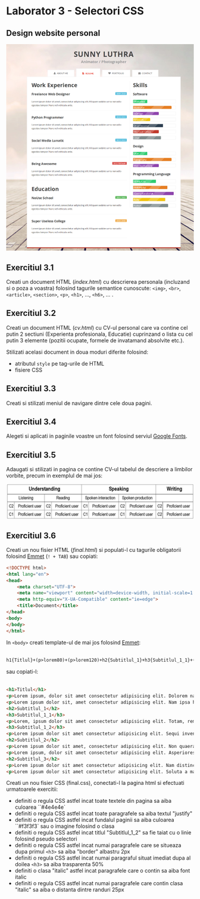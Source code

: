 # Laborator 3 - Selectori CSS
## Design website personal

![Design website personal - resume](personal-website-resume.png)

## Exercitiul 3.1

Creati un document HTML (*index.html*) cu descrierea personala (incluzand si o poza a voastra) folosind tagurile semantice cunoscute: ``<img>``, ``<br>``,``<article>``, ``<section>``, ``<p>``, ``<h1>``, …, ``<h6>``, … .

## Exercitiul 3.2

Creati un document HTML (*cv.html*) cu CV-ul personal care va contine cel putin 2 sectiuni (Experienta profesionala, Educatie) cuprinzand o lista cu cel putin 3 elemente (pozitii ocupate, formele de invatamand absolvite etc.).

Stilizati acelasi document in doua moduri diferite folosind:

* atributul ``style`` pe tag-urile de HTML
* fisiere CSS

## Exercitiul 3.3

Creati si stilizati meniul de navigare dintre cele doua pagini.

## Exercitiul 3.4

Alegeti si aplicati in paginile voastre un font folosind serviul [Google Fonts](https://fonts.google.com/).

## Exercitiul 3.5

Adaugati si stilizati in pagina ce contine CV-ul tabelul de descriere a limbilor vorbite, precum in exemplul de mai jos:

![Tabel limbi vorbite](table.png)

## Exercitiul 3.6

 Creati un nou fisier HTML (*final.html*) si populati-l cu tagurile obligatorii folosind [Emmet](https://emmet.io/)
 (``
 ! + TAB
 ``)
 sau copiati:

```html
<!DOCTYPE html>
<html lang="en">
<head>
    <meta charset="UTF-8">
    <meta name="viewport" content="width=device-width, initial-scale=1.0">
    <meta http-equiv="X-UA-Compatible" content="ie=edge">
    <title>Document</title>
</head>
<body>
</body>
</html>
 ```

In ``<body>`` creati template-ul de mai jos folosind [Emmet](https://emmet.io/):

```html

h1{Titlul}+(p>lorem80)+(p>lorem120)+h2{Subtitlul_1}+h3{Subtitlul_1_1}+(p>lorem170)+h3{Subtitlul_1_2}+(p>lorem70)+h2{Subtitlul_2}+(p>lorem50)+(p>lorem140)+h2{Subtitlul_3}+(p>lorem150)+(p>lorem210)

```

sau copiati-l:

```html

<h1>Titlul</h1>
<p>Lorem ipsum, dolor sit amet consectetur adipisicing elit. Dolorem natus animi provident id quam consequuntur est similique neque, ducimus, assumenda corrupti? Consequuntur eius aperiam ipsa rem dolor nostrum ad quasi recusandae, vitae vel ullam voluptas incidunt necessitatibus similique reprehenderit possimus, iure, sed eos consequatur? Dicta in nobis quaerat, suscipit sint officia! Nesciunt nemo magnam culpa porro adipisci totam quos possimus aliquam velit! Fugit ipsam distinctio maxime eligendi quidem laudantium vero maiores adipisci necessitatibus corrupti nihil ullam, quis quaerat, aspernatur error?</p>
<p>Lorem ipsum dolor sit, amet consectetur adipisicing elit. Nam ipsa hic omnis porro sunt dolor in? Veritatis placeat odit mollitia reiciendis harum porro eum eligendi alias eos iusto accusantium sint provident reprehenderit hic dolorum sequi, adipisci doloribus numquam eveniet vitae. Fugit delectus reiciendis a deleniti, commodi vitae earum sed molestiae laboriosam nam. Doloremque repudiandae minus consectetur laborum dicta odit, at nulla ullam ut! Assumenda, a eaque, similique rerum aut debitis placeat, porro modi culpa incidunt quod cumque. Enim incidunt dolore a velit provident quasi error ipsa possimus illum officia! Rerum eligendi temporibus quam sequi suscipit architecto harum voluptatem impedit beatae laboriosam quasi labore, dicta eos unde necessitatibus ad nostrum? Consequatur facere dolorum rerum minima blanditiis unde excepturi porro, quod earum.</p>
<h2>Subtitlul_1</h2>
<h3>Subtitlul_1_1</h3>
<p>Lorem, ipsum dolor sit amet consectetur adipisicing elit. Totam, rem eum dolores ipsa adipisci odio consequatur quaerat omnis maxime optio possimus fugiat labore? Id totam consectetur iste, delectus, reprehenderit mollitia odit odio, laudantium dignissimos libero qui molestiae repellat nesciunt temporibus. Laudantium vero iure adipisci excepturi deserunt, architecto voluptate deleniti! Labore nesciunt enim quam ipsam, suscipit excepturi rem magnam. Eius corrupti aut inventore a voluptates, esse, et aspernatur tempore culpa facere ad soluta quo architecto explicabo nemo autem repudiandae. Recusandae odit praesentium a eligendi porro sequi, vel nam, temporibus saepe magnam, tempore officiis labore sunt ea natus necessitatibus eum voluptas quam tenetur ducimus commodi. Facilis incidunt ab quam non autem blanditiis doloribus inventore nulla laudantium rem, provident itaque iusto eaque, consectetur dolore molestias nostrum dolores maxime? Vitae numquam repellat fugit exercitationem dolorum quam est blanditiis natus placeat, dolorem ipsa porro asperiores! Non et aut, aperiam beatae facere minima debitis voluptate aspernatur dolorem dolor illo corrupti maiores adipisci perferendis, esse ea. Corrupti, vitae assumenda. Delectus pariatur neque praesentium in magni suscipit modi?</p>
<h3>Subtitlul_1_2</h3>
<p>Lorem ipsum dolor sit amet consectetur adipisicing elit. Sequi inventore necessitatibus quod aspernatur quibusdam accusamus expedita nisi nam corrupti, voluptatibus adipisci illo, laboriosam doloribus unde saepe ipsum quo at tempore fugiat, id consectetur enim aut iusto voluptate. Dolor, perferendis esse? Expedita quia tenetur omnis sequi repudiandae quisquam debitis voluptas tempora aspernatur? Voluptas porro cum aut modi alias? Non perspiciatis expedita ipsam. Saepe doloribus deserunt assumenda illo quasi voluptates, mollitia labore.</p>
<h2>Subtitlul_2</h2>
<p>Lorem ipsum dolor sit amet, consectetur adipisicing elit. Non quaerat facere numquam repudiandae neque enim suscipit sapiente. Alias reiciendis voluptate aliquid velit assumenda vero autem eos reprehenderit enim in aperiam fugit iure ipsum excepturi provident, magni laborum tenetur repellat quasi perspiciatis? Distinctio cumque reprehenderit facilis autem molestiae quia laborum! Tempore?</p>
<p>Lorem ipsum, dolor sit amet consectetur adipisicing elit. Asperiores vero recusandae tempore expedita dolorum ratione possimus? Quos id veritatis eaque blanditiis assumenda necessitatibus in. Eligendi dolorem aspernatur enim eos adipisci dignissimos error laborum iure illum facere, amet, cupiditate laudantium quisquam nulla harum nemo reprehenderit eum consequuntur, recusandae suscipit aliquam a. Repellat suscipit necessitatibus debitis quam voluptatum soluta quos enim placeat exercitationem. Deleniti aliquam est obcaecati veritatis quisquam perspiciatis repellat debitis dolore, nisi et repudiandae aut a suscipit sapiente. Corporis molestiae sequi vel magnam accusamus reiciendis optio quod, error aliquam nostrum natus earum consequuntur facilis cumque omnis? Quos odit vero dolor debitis neque eius, iste nobis, recusandae blanditiis quas modi quisquam deleniti quibusdam quam incidunt. Itaque, voluptatum aut fugiat optio velit consequuntur non hic beatae amet, delectus suscipit? Corporis, omnis? Qui voluptates perferendis fugit quasi soluta sed minima perspiciatis. Voluptas, nesciunt.</p>
<h2>Subtitlul_3</h2>
<p>Lorem ipsum dolor sit amet consectetur adipisicing elit. Nam distinctio expedita eaque laudantium quis saepe aperiam suscipit excepturi aspernatur provident reprehenderit voluptatum, placeat mollitia. Voluptatem fuga voluptates beatae unde debitis at amet nam odio quibusdam eaque maiores molestias, laborum obcaecati ea cum optio alias facere quaerat eum. Nisi natus ab minus eveniet commodi, consectetur qui, similique vitae a labore veritatis amet adipisci voluptate debitis dicta aspernatur reprehenderit unde. Iure, eum. Corporis, quo. Rem dolor beatae minima maxime? Pariatur eos ipsa odio quibusdam vitae, iusto est laudantium repellat placeat, aperiam, quis voluptatum dolorem autem soluta rem earum sequi! Excepturi recusandae delectus fugiat consequatur veniam necessitatibus repudiandae expedita, modi praesentium. Dignissimos officiis ipsum doloremque facilis aliquid, eaque vitae ad repudiandae at voluptatum non dolorem aut deserunt eveniet ex accusantium eos enim aliquam numquam quod quae sint distinctio nam! Necessitatibus, alias molestias inventore consectetur, rem accusamus recusandae iste illum dolor nisi laborum temporibus.</p>
<p>Lorem ipsum dolor sit amet consectetur adipisicing elit. Soluta a magnam dignissimos voluptate architecto cumque et eos quis aliquid at voluptates, facere dicta delectus error numquam accusantium odit minus consequuntur ipsa excepturi nihil praesentium unde. Quidem alias vitae harum nulla quam distinctio exercitationem perferendis non, ratione omnis deleniti. Eum, consequuntur veniam. Sequi dolorem excepturi voluptas sunt explicabo itaque facilis exercitationem et eaque, dolore rem harum illo dolorum vero. Dicta sit aspernatur cumque illo ipsam omnis voluptatem ea earum eveniet! Cupiditate iure eius debitis laboriosam, autem labore, sapiente velit rerum perspiciatis cum dolorum optio officia aperiam omnis fuga iste quaerat nostrum repudiandae dignissimos quam libero! Quod eligendi reprehenderit illo facere dolor animi eveniet itaque error atque nihil. Enim, natus harum nihil repudiandae cum, voluptatem in facilis quasi numquam rerum voluptate similique amet sequi totam omnis illo doloribus eligendi ea excepturi quam aut asperiores ducimus maiores quo? Vero adipisci praesentium dolorem in debitis ratione voluptate quod dicta quam enim! Perferendis aspernatur asperiores voluptas molestiae ab adipisci dolorum quam deleniti fuga. Nihil, ducimus. Ut sed, labore officia incidunt cum natus eius modi ducimus at cumque nulla vitae expedita perspiciatis rerum soluta amet quos doloremque nesciunt nostrum numquam veritatis ex facilis asperiores. Officia commodi eum reprehenderit tempora? Dignissimos sunt vero optio laudantium cum tenetur?</p>

```

 Creati un nou fisier CSS (final.css), conectati-l la pagina html si efectuati urmatoarele exercitii:

* definiti o regula CSS astfel incat toate textele din pagina sa aiba culoarea ``#4e4e4e`
* definiti o regula CSS astfel incat toate paragrafele sa aiba textul "justify"
* definiti o regula CSS astfel incat fundalul paginii sa aiba culoarea ``#f3f3f3` sau o imagine folosind o clasa
* definiti o regula CSS astfel incat titlul "Subtitlul_1_2" sa fie taiat cu o linie folosind pseudo selectori
* definiti o regula CSS astfel incat numai paragrafele care se situeaza dupa primul ``<h3>`` sa aiba "border" albastru 2px
* definiti o regula CSS astfel incat numai paragraful situat imediat dupa al doilea ``<h3>`` sa aiba trasparenta 50%
* definiti o clasa "italic" astfel incat paragrafele care o contin sa aiba font italic
* definiti o regula CSS astfel incat numai paragrafele care contin clasa "italic" sa aiba o distanta dintre randuri 25px
